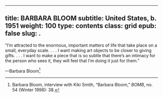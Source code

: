 

---
title: **BARBARA BLOOM**
subtitle: United States, b. 1951
weight: 100
type: contents
class: grid
epub: false
slug: .
---

“I’m attracted to the enormous, important matters of life that take place on a small, everyday scale. . . . I want making art objects to be closer to giving gifts. . . . I want to make a piece that is so subtle that there’s an intimacy for the person who sees it, they will feel that I’m doing it just for them.”

—Barbara Bloom[^1]

[^1]: Barbara Bloom, interview with Kiki Smith, “Barbara Bloom,” *BOMB*, no. 54 (Winter 1996): 38.
